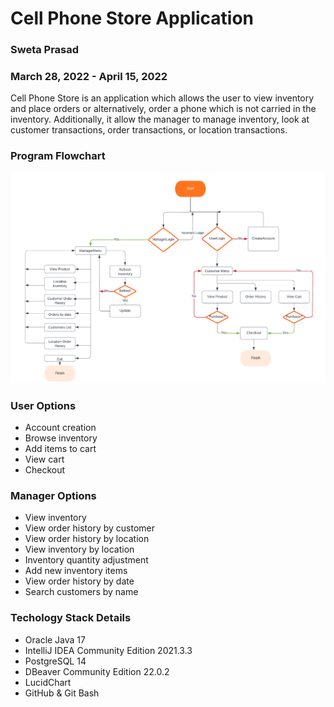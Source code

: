 # Cell Phone Store Application
### Sweta Prasad
### March 28, 2022 - April 15, 2022

Cell Phone Store is an application which allows the user to view inventory and place orders or alternatively, order a phone which is not carried in the inventory.  Additionally, it allow the manager to manage inventory, look at customer transactions, order transactions, or location transactions.

### Program Flowchart

 ![image](https://github.com/Appian-BPM-v3-0-c1/SwetaP1/blob/main/p1Flow.png?raw=true)

### User Options
* Account creation
* Browse inventory
* Add items to cart
* View cart
* Checkout

### Manager Options
* View inventory
* View order history by customer
* View order history by location
* View inventory by location
* Inventory quantity adjustment
* Add new inventory items
* View order history by date
* Search customers by name

### Techology Stack Details
* Oracle Java 17
* IntelliJ IDEA Community Edition 2021.3.3
* PostgreSQL 14
* DBeaver Community Edition 22.0.2
* LucidChart 
* GitHub & Git Bash

